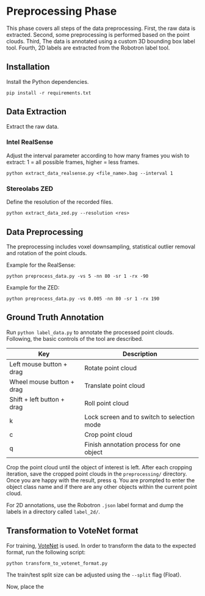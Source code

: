 # Preprocessing Phase

This phase covers all steps of the data preprocessing. First, the raw data is extracted. Second, some preprocessing is performed based on the point clouds. Third, The data is annotated using a custom 3D bounding box label tool. Fourth, 2D labels are extracted from the Robotron label tool. 

## Installation

Install the Python dependencies.

`pip install -r requirements.txt` 

## Data Extraction

Extract the raw data.

### Intel RealSense

Adjust the interval parameter according to how many frames you wish to extract: 1 = all possible frames, higher = less frames.

`python extract_data_realsense.py <file_name>.bag --interval 1` 

### Stereolabs ZED

Define the resolution of the recorded files.

`python extract_data_zed.py --resolution <res>` 

## Data Preprocessing

The preprocessing includes voxel downsampling, statistical outlier removal and rotation of the point clouds. 

Example for the RealSense:

`python preprocess_data.py -vs 5 -nn 80 -sr 1 -rx -90`

Example for the ZED:

`python preprocess_data.py -vs 0.005 -nn 80 -sr 1 -rx 190`

## Ground Truth Annotation 

Run `python label_data.py` to annotate the processed point clouds. Following, the basic controls of the tool are described.

| Key           | Description                                              |
| ------------- |----------------------------------------------------------|
| Left mouse button + drag   | Rotate point cloud                          |             
| Wheel mouse button + drag  | Translate point cloud                       |
| Shift + left button + drag | Roll point cloud                            |
| k                          | Lock screen and to switch to selection mode |
| c                          | Crop point cloud                            |
| q                          | Finish annotation process for one object    |

Crop the point cloud until the object of interest is left. After each cropping iteration, save the cropped point clouds in the `preprocessing/` directory. Once you are happy with the result, press q. You are prompted to enter the object class name and if there are any other objects within the current point cloud. 

For 2D annotations, use the Robotron `.json` label format and dump the labels in a directory called `label_2d/`.

## Transformation to VoteNet format

For training, [VoteNet](https://github.com/facebookresearch/votenet) is used. In order to transform the data to the expected format, run the following script:

`python transform_to_votenet_format.py`

The train/test split size can be adjusted using the `--split` flag (Float). 

Now, place the 
